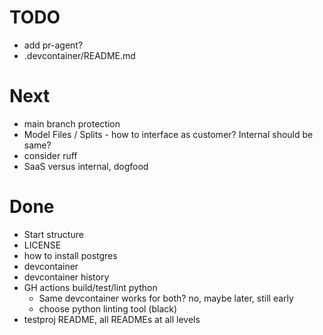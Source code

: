 # TODO

- add pr-agent?
- .devcontainer/README.md

# Next

- main branch protection
- Model Files / Splits - how to interface as customer? Internal should be same?
- consider ruff
- SaaS versus internal, dogfood

# Done

- Start structure
- LICENSE
- how to install postgres
- devcontainer
- devcontainer history
- GH actions build/test/lint python
  - Same devcontainer works for both? no, maybe later, still early
  - choose python linting tool (black)
- testproj README, all READMEs at all levels
